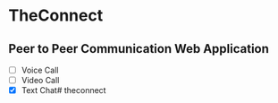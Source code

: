 # TheConnect
## Peer to Peer Communication Web Application
- [ ] Voice Call
- [ ] Video Call
- [x] Text Chat# theconnect
